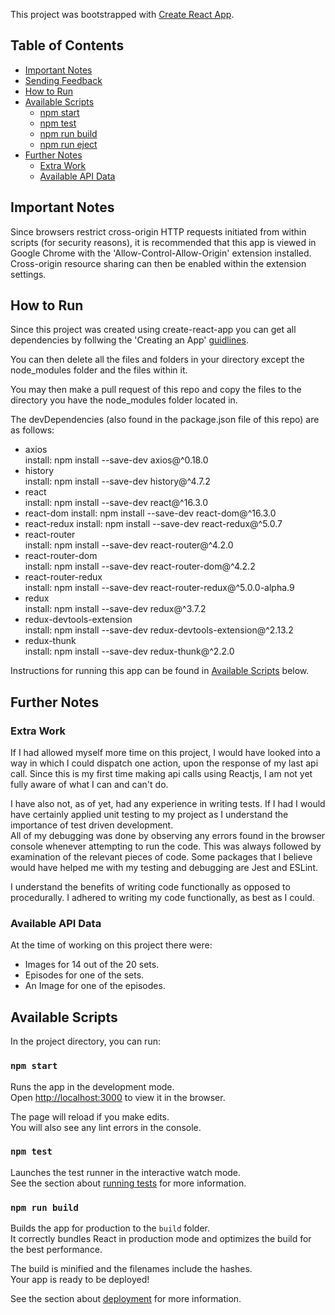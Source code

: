 This project was bootstrapped with [Create React App](https://github.com/facebookincubator/create-react-app).

## Table of Contents

- [Important Notes](#important-notes)
- [Sending Feedback](#sending-feedback)
- [How to Run](#how-to-run)
- [Available Scripts](#available-scripts)
  - [npm start](#npm-start)
  - [npm test](#npm-test)
  - [npm run build](#npm-run-build)
  - [npm run eject](#npm-run-eject)
- [Further Notes](#further-notes)
  - [Extra Work](#extra-work)
  - [Available API Data](#navailable-api-data)  

## Important Notes

Since browsers restrict cross-origin HTTP requests initiated from within scripts (for security reasons), it is recommended that this app is viewed in Google Chrome with the 'Allow-Control-Allow-Origin' extension installed. Cross-origin resource sharing can then be enabled within the extension settings.

## How to Run

Since this project was created using create-react-app you can get all dependencies by follwing the 'Creating an App' [guidlines](https://github.com/facebook/create-react-app/blob/master/README.md#creating-an-app).  

You can then delete all the files and folders in your directory except the node_modules folder and the files within it.

You may then make a pull request of this repo and copy the files to the directory you have the node_modules folder located in.

The devDependencies (also found in the package.json file of this repo) are as follows:

- axios  
 install: npm install --save-dev axios@^0.18.0
- history  
 install: npm install --save-dev history@^4.7.2
- react  
 install: npm install --save-dev react@^16.3.0
- react-dom 
 install: npm install --save-dev react-dom@^16.3.0
- react-redux 
 install: npm install --save-dev react-redux@^5.0.7
- react-router  
 install: npm install --save-dev react-router@^4.2.0
- react-router-dom  
 install: npm install --save-dev react-router-dom@^4.2.2
- react-router-redux  
 install: npm install --save-dev react-router-redux@^5.0.0-alpha.9
- redux  
 install: npm install --save-dev redux@^3.7.2
- redux-devtools-extension  
 install: npm install --save-dev redux-devtools-extension@^2.13.2
- redux-thunk  
 install: npm install --save-dev redux-thunk@^2.2.0

Instructions for running this app can be found in [Available Scripts](#available-scripts) below.  

## Further Notes  

### Extra Work  

If I had allowed myself more time on this project, I would have looked into a way in which I could dispatch one action, upon the response of my last api call. Since this is my first time making api calls using Reactjs, I am not yet fully aware of what I can and can't do.

I have also not, as of yet, had any experience in writing tests. If I had I would have certainly applied unit testing to my project as I understand the importance of test driven development.  
All of my debugging was done by observing any errors found in the browser console whenever attempting to run the code. This was always followed by examination of the relevant pieces of code.
Some packages that I believe would have helped me with my testing and debugging are Jest and ESLint.

I understand the benefits of writing code functionally as opposed to procedurally. I adhered to writing my code functionally, as best as I could.

### Available API Data  

At the time of working on this project there were:
- Images for 14 out of the 20 sets.  
- Episodes for one of the sets.  
- An Image for one of the episodes.

## Available Scripts

In the project directory, you can run:

### `npm start`

Runs the app in the development mode.<br>
Open [http://localhost:3000](http://localhost:3000) to view it in the browser.

The page will reload if you make edits.<br>
You will also see any lint errors in the console.

### `npm test`

Launches the test runner in the interactive watch mode.<br>
See the section about [running tests](#running-tests) for more information.

### `npm run build`

Builds the app for production to the `build` folder.<br>
It correctly bundles React in production mode and optimizes the build for the best performance.

The build is minified and the filenames include the hashes.<br>
Your app is ready to be deployed!

See the section about [deployment](#deployment) for more information.